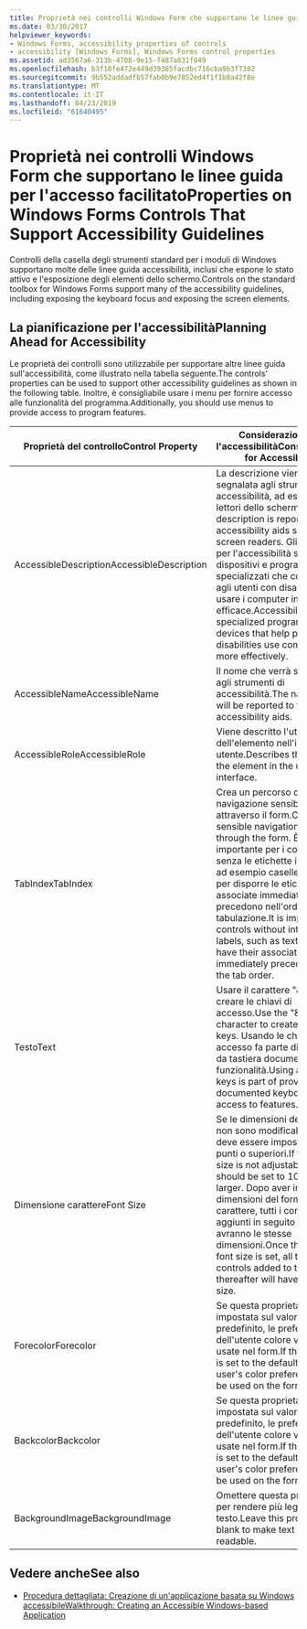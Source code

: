 ```yaml
---
title: Proprietà nei controlli Windows Form che supportano le linee guida per l'accesso facilitato
ms.date: 03/30/2017
helpviewer_keywords:
- Windows Forms, accessibility properties of controls
- accessibility [Windows Forms], Windows Forms control properties
ms.assetid: ad3567a6-313b-4708-9e15-f487a831f049
ms.openlocfilehash: b3f10fe472e449d39385facdbc716cba9b3f7382
ms.sourcegitcommit: 9b552addadfb57fab0b9e7852ed4f1f1b8a42f8e
ms.translationtype: MT
ms.contentlocale: it-IT
ms.lasthandoff: 04/23/2019
ms.locfileid: "61640495"
---
```

# <a name="properties-on-windows-forms-controls-that-support-accessibility-guidelines"></a><span data-ttu-id="f58b6-102">Proprietà nei controlli Windows Form che supportano le linee guida per l'accesso facilitato</span><span class="sxs-lookup"><span data-stu-id="f58b6-102">Properties on Windows Forms Controls That Support Accessibility Guidelines</span></span>
<span data-ttu-id="f58b6-103">Controlli della casella degli strumenti standard per i moduli di Windows supportano molte delle linee guida accessibilità, inclusi che espone lo stato attivo e l'esposizione degli elementi dello schermo.</span><span class="sxs-lookup"><span data-stu-id="f58b6-103">Controls on the standard toolbox for Windows Forms support many of the accessibility guidelines, including exposing the keyboard focus and exposing the screen elements.</span></span>  
  
## <a name="planning-ahead-for-accessibility"></a><span data-ttu-id="f58b6-104">La pianificazione per l'accessibilità</span><span class="sxs-lookup"><span data-stu-id="f58b6-104">Planning Ahead for Accessibility</span></span>  
 <span data-ttu-id="f58b6-105">Le proprietà dei controlli sono utilizzabile per supportare altre linee guida sull'accessibilità, come illustrato nella tabella seguente.</span><span class="sxs-lookup"><span data-stu-id="f58b6-105">The controls' properties can be used to support other accessibility guidelines as shown in the following table.</span></span> <span data-ttu-id="f58b6-106">Inoltre, è consigliabile usare i menu per fornire accesso alle funzionalità del programma.</span><span class="sxs-lookup"><span data-stu-id="f58b6-106">Additionally, you should use menus to provide access to program features.</span></span>  
  
|<span data-ttu-id="f58b6-107">Proprietà del controllo</span><span class="sxs-lookup"><span data-stu-id="f58b6-107">Control Property</span></span>|<span data-ttu-id="f58b6-108">Considerazioni per l'accessibilità</span><span class="sxs-lookup"><span data-stu-id="f58b6-108">Considerations for Accessibility</span></span>|  
|----------------------|--------------------------------------|  
|<span data-ttu-id="f58b6-109">AccessibleDescription</span><span class="sxs-lookup"><span data-stu-id="f58b6-109">AccessibleDescription</span></span>|<span data-ttu-id="f58b6-110">La descrizione viene segnalata agli strumenti di accessibilità, ad esempio lettori dello schermo.</span><span class="sxs-lookup"><span data-stu-id="f58b6-110">The description is reported to accessibility aids such as screen readers.</span></span> <span data-ttu-id="f58b6-111">Gli strumenti per l'accessibilità sono dispositivi e programmi specializzati che consentono agli utenti con disabilità di usare i computer in modo più efficace.</span><span class="sxs-lookup"><span data-stu-id="f58b6-111">Accessibility aids are specialized programs and devices that help people with disabilities use computers more effectively.</span></span>|  
|<span data-ttu-id="f58b6-112">AccessibleName</span><span class="sxs-lookup"><span data-stu-id="f58b6-112">AccessibleName</span></span>|<span data-ttu-id="f58b6-113">Il nome che verrà segnalato agli strumenti di accessibilità.</span><span class="sxs-lookup"><span data-stu-id="f58b6-113">The name that will be reported to the accessibility aids.</span></span>|  
|<span data-ttu-id="f58b6-114">AccessibleRole</span><span class="sxs-lookup"><span data-stu-id="f58b6-114">AccessibleRole</span></span>|<span data-ttu-id="f58b6-115">Viene descritto l'utilizzo dell'elemento nell'interfaccia utente.</span><span class="sxs-lookup"><span data-stu-id="f58b6-115">Describes the use of the element in the user interface.</span></span>|  
|<span data-ttu-id="f58b6-116">TabIndex</span><span class="sxs-lookup"><span data-stu-id="f58b6-116">TabIndex</span></span>|<span data-ttu-id="f58b6-117">Crea un percorso di navigazione sensibile attraverso il form.</span><span class="sxs-lookup"><span data-stu-id="f58b6-117">Creates a sensible navigational path through the form.</span></span> <span data-ttu-id="f58b6-118">È importante per i controlli senza le etichette intrinseche, ad esempio caselle di testo, per disporre le etichette associate immediatamente li precedono nell'ordine di tabulazione.</span><span class="sxs-lookup"><span data-stu-id="f58b6-118">It is important for controls without intrinsic labels, such as text boxes, to have their associated label immediately precede them in the tab order.</span></span>|  
|<span data-ttu-id="f58b6-119">Testo</span><span class="sxs-lookup"><span data-stu-id="f58b6-119">Text</span></span>|<span data-ttu-id="f58b6-120">Usare il carattere "&" per creare le chiavi di accesso.</span><span class="sxs-lookup"><span data-stu-id="f58b6-120">Use the "&" character to create access keys.</span></span> <span data-ttu-id="f58b6-121">Usando le chiavi di accesso fa parte di accesso da tastiera documentato a funzionalità.</span><span class="sxs-lookup"><span data-stu-id="f58b6-121">Using access keys is part of providing documented keyboard access to features.</span></span>|  
|<span data-ttu-id="f58b6-122">Dimensione carattere</span><span class="sxs-lookup"><span data-stu-id="f58b6-122">Font Size</span></span>|<span data-ttu-id="f58b6-123">Se le dimensioni del carattere non sono modificabile, quindi deve essere impostato a 10 punti o superiori.</span><span class="sxs-lookup"><span data-stu-id="f58b6-123">If the font size is not adjustable, then it should be set to 10 points or larger.</span></span> <span data-ttu-id="f58b6-124">Dopo aver impostata le dimensioni del form del tipo di carattere, tutti i controlli aggiunti in seguito al form avranno le stesse dimensioni.</span><span class="sxs-lookup"><span data-stu-id="f58b6-124">Once the form's font size is set, all the controls added to the form thereafter will have the same size.</span></span>|  
|<span data-ttu-id="f58b6-125">Forecolor</span><span class="sxs-lookup"><span data-stu-id="f58b6-125">Forecolor</span></span>|<span data-ttu-id="f58b6-126">Se questa proprietà è impostata sul valore predefinito, le preferenze dell'utente colore verranno usate nel form.</span><span class="sxs-lookup"><span data-stu-id="f58b6-126">If this property is set to the default, then the user's color preferences will be used on the form.</span></span>|  
|<span data-ttu-id="f58b6-127">Backcolor</span><span class="sxs-lookup"><span data-stu-id="f58b6-127">Backcolor</span></span>|<span data-ttu-id="f58b6-128">Se questa proprietà è impostata sul valore predefinito, le preferenze dell'utente colore verranno usate nel form.</span><span class="sxs-lookup"><span data-stu-id="f58b6-128">If this property is set to the default, then the user's color preferences will be used on the form.</span></span>|  
|<span data-ttu-id="f58b6-129">BackgroundImage</span><span class="sxs-lookup"><span data-stu-id="f58b6-129">BackgroundImage</span></span>|<span data-ttu-id="f58b6-130">Omettere questa proprietà per rendere più leggibile il testo.</span><span class="sxs-lookup"><span data-stu-id="f58b6-130">Leave this property blank to make text more readable.</span></span>|  
  
## <a name="see-also"></a><span data-ttu-id="f58b6-131">Vedere anche</span><span class="sxs-lookup"><span data-stu-id="f58b6-131">See also</span></span>

- [<span data-ttu-id="f58b6-132">Procedura dettagliata: Creazione di un'applicazione basata su Windows accessibile</span><span class="sxs-lookup"><span data-stu-id="f58b6-132">Walkthrough: Creating an Accessible Windows-based Application</span></span>](walkthrough-creating-an-accessible-windows-based-application.md)
